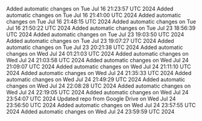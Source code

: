 Added automatic changes on Tue Jul 16 21:23:57 UTC 2024
Added automatic changes on Tue Jul 16 21:41:00 UTC 2024
Added automatic changes on Tue Jul 16 21:48:15 UTC 2024
Added automatic changes on Tue Jul 16 21:50:22 UTC 2024
Added automatic changes on Tue Jul 23 18:56:39 UTC 2024
Added automatic changes on Tue Jul 23 19:03:50 UTC 2024
Added automatic changes on Tue Jul 23 19:07:27 UTC 2024
Added automatic changes on Tue Jul 23 20:21:38 UTC 2024
Added automatic changes on Wed Jul 24 01:21:03 UTC 2024
Added automatic changes on Wed Jul 24 21:03:58 UTC 2024
Added automatic changes on Wed Jul 24 21:09:07 UTC 2024
Added automatic changes on Wed Jul 24 21:11:10 UTC 2024
Added automatic changes on Wed Jul 24 21:35:33 UTC 2024
Added automatic changes on Wed Jul 24 21:49:29 UTC 2024
Added automatic changes on Wed Jul 24 22:08:28 UTC 2024
Added automatic changes on Wed Jul 24 22:19:05 UTC 2024
Added automatic changes on Wed Jul 24 23:54:07 UTC 2024
Updated repo from Google Drive on Wed Jul 24 23:56:50 UTC 2024
Added automatic changes on Wed Jul 24 23:57:55 UTC 2024
Added automatic changes on Wed Jul 24 23:59:59 UTC 2024

